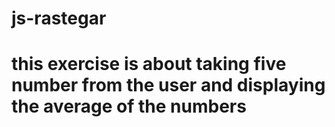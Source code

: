 # js-rastegar
# this exercise is about taking five number from the user and displaying the average of the numbers
